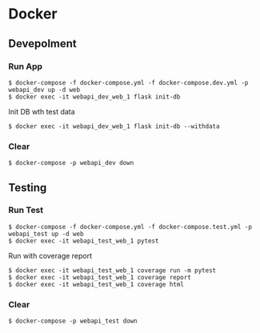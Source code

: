 # Docker

## Devepolment

### Run App

```
$ docker-compose -f docker-compose.yml -f docker-compose.dev.yml -p webapi_dev up -d web
$ docker exec -it webapi_dev_web_1 flask init-db
```

Init DB wth test data

```
$ docker exec -it webapi_dev_web_1 flask init-db --withdata
```

### Clear

```
$ docker-compose -p webapi_dev down
```

## Testing

### Run Test

```
$ docker-compose -f docker-compose.yml -f docker-compose.test.yml -p webapi_test up -d web
$ docker exec -it webapi_test_web_1 pytest
```

Run with coverage report

```
$ docker exec -it webapi_test_web_1 coverage run -m pytest
$ docker exec -it webapi_test_web_1 coverage report
$ docker exec -it webapi_test_web_1 coverage html
```

### Clear

```
$ docker-compose -p webapi_test down
```
